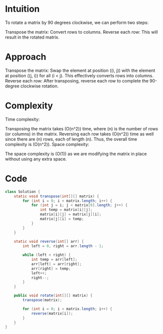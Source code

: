 # Intuition
To rotate a matrix by 90 degrees clockwise, we can perform two steps:

Transpose the matrix: Convert rows to columns.
Reverse each row: This will result in the rotated matrix.

# Approach
Transpose the matrix:
Swap the element at position ((i, j)) with the element at position ((j, i)) for all (i < j). This effectively converts rows into columns.
Reverse each row:
After transposing, reverse each row to complete the 90-degree clockwise rotation.

# Complexity
Time complexity:

Transposing the matrix takes (O(n^2)) time, where (n) is the number of rows (or columns) in the matrix.
Reversing each row takes (O(n^2)) time as well since there are (n) rows, each of length (n).
Thus, the overall time complexity is (O(n^2)).
Space complexity:

The space complexity is (O(1)) as we are modifying the matrix in place without using any extra space.

# Code

```java
class Solution {
    static void transpose(int[][] matrix) {
        for (int i = 0; i < matrix.length; i++) {
            for (int j = i; j < matrix[0].length; j++) {
                int temp = matrix[i][j];
                matrix[i][j] = matrix[j][i];
                matrix[j][i] = temp;
            }
        }
    }
    
    static void reverse(int[] arr) {
        int left = 0, right = arr.length - 1;

        while (left < right) {
            int temp = arr[left];
            arr[left] = arr[right];
            arr[right] = temp;
            left++;
            right--;
        }
    }

    public void rotate(int[][] matrix) {
        transpose(matrix);

        for (int i = 0; i < matrix.length; i++) {
            reverse(matrix[i]);
        }
    }
}
```